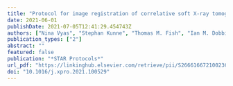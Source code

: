 ```yaml
---
title: "Protocol for image registration of correlative soft X-ray tomography and super-resolution structured illumination microscopy images"
date: 2021-06-01
publishDate: 2021-07-05T12:41:29.454743Z
authors: ["Nina Vyas", "Stephan Kunne", "Thomas M. Fish", "Ian M. Dobbie", "Maria Harkiolaki", "Perrine Paul-Gilloteaux"]
publication_types: ["2"]
abstract: ""
featured: false
publication: "*STAR Protocols*"
url_pdf: "https://linkinghub.elsevier.com/retrieve/pii/S2666166721002367"
doi: "10.1016/j.xpro.2021.100529"
---
```


